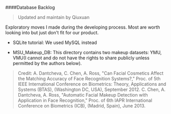 ####Database Backlog

> Updated and maintain by Qiuxuan

Exploratory moves I made during the developing process. Most are worth looking into but just don't fit for our product. 

* SQLite tutorial: We used MySQL instead


* MSU_Makeup_DB: This directory contains two makeup datasets: YMU, VMU(I cannot and do not have the rights to share publicly unless permitted by the authors below).
> Credit: 
> A. Dantcheva, C. Chen, A. Ross, "Can Facial Cosmetics Affect the Matching Accuracy of Face Recognition Systems?," Proc. of 5th IEEE International Conference on Biometrics: Theory, Applications and Systems (BTAS), (Washington DC, USA), September 2012.
> C. Chen, A. Dantcheva, A. Ross, "Automatic Facial Makeup Detection with Application in Face Recognition," Proc. of 6th IAPR International Conference on Biometrics (ICB), (Madrid, Spain), June 2013. 








